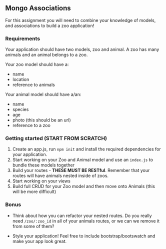 ## Mongo Associations 

For this assignment you will need to combine your knowledge of models, and associations to build a zoo application! 

### Requirements

Your application should have two models, zoo and animal. A zoo has many animals and an animal belongs to a zoo. 

Your zoo model should have a:

- name
- location
- reference to animals

Your animal model should have a/an:

- name 
- species 
- age
- photo (this should be an url)
- reference to a zoo

### Getting started (**START FROM SCRATCH**)

1. Create an app.js, run `npm init` and install the required dependencies for your application.
2. Start working on your Zoo and Animal model and use an `index.js` to bundle these models together
3. Build your routes - **THESE MUST BE RESTful**. Remember that your routes will have animals nested inside of zoos.
4. Start working on your views
5. Build full CRUD for your Zoo model and then move onto Animals (this will be more difficult)

### Bonus

- Think about how you can refactor your nested routes. Do you really need `/zoo/:zoo_id` in all of your animals routes, or we can we remove it from some of them? 

- Style your application! Feel free to include bootstrap/bootswatch and make your app look great.
